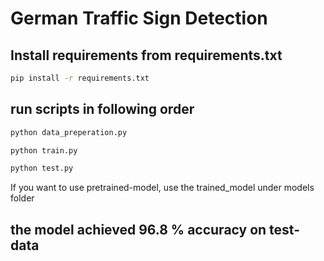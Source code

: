 # German Traffic Sign Detection

## Install requirements from requirements.txt
```bash
pip install -r requirements.txt
```

## run scripts in following order

```bash
python data_preperation.py
```
```bash
python train.py
```
```bash
python test.py
```

If you want to use pretrained-model, use the trained_model under models folder

## the model achieved 96.8 % accuracy on test-data